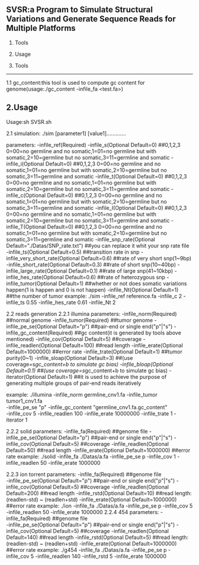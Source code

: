 SVSR:a Program to Simulate Structural Variations and Generate Sequence Reads for Multiple Platforms
---------------------------------------------------------------------------------------------------


  1. Tools

  2. Usage



1. Tools
--------------------------------------------------------------------------------
1.1 gc_content:this tool is used to compute gc content for genome(usage:./gc_content -infile_fa <test.fa>)



2.Usage
--------------------------------------------------------------------------------
Usage:sh SVSR.sh

2.1 simulation: ./sim [parameter1] [value1].............

parameters:
	-infile_ref(Required)
        -infile_s(Optional Default=0)	##0,1,2,3  0=00=no germline and no somatic,1=01=no germline but with somatic,2=10=germline but no somatic,3=11=germline and somatic
        -infile_i(Optional Default=0)	##0,1,2,3  0=00=no germline and no somatic,1=01=no germline but with somatic,2=10=germline but no somatic,3=11=germline and somatic
        -infile_t(Optional Default=0)	##0,1,2,3  0=00=no germline and no somatic,1=01=no germline but with somatic,2=10=germline but no somatic,3=11=germline and somatic
        -infile_c(Optional Default=0)	##0,1,2,3  0=00=no germline and no somatic,1=01=no germline but with somatic,2=10=germline but no somatic,3=11=germline and somatic
        -infile_I(Optional Default=0)	##0,1,2,3  0=00=no germline and no somatic,1=01=no germline but with somatic,2=10=germline but no somatic,3=11=germline and somatic
        -infile_T(Optional Default=0)	##0,1,2,3  0=00=no germline and no somatic,1=01=no germline but with somatic,2=10=germline but no somatic,3=11=germline and somatic
        -infile_snp_rate(Optional Default="./Datas/SNP_rate.txt")	##you can replace it whit your snp rate file
        -infile_ts(Optional Default=0.5)				##transition rate in snp
        -infile_very_short_rate(Optional Default=0.6)			##rate of very short snp(1~9bp)
        -infile_short_rate(Optional Default=0.3)			##rate of short snp(10~40bp)
        -infile_large_rate(Optional Default=0.1)			##rate of large snp(41~10kbp)
        -infile_hes_rate(Optional Default=0.6)				##rate of heterozygous snp
        -infile_tumor(Optional Default=1)				##whether or not does somatic variations happen(1 is happen and 0 is not happen)
        -infile_Nt(Optional Default=1)					##the number of tumor
example:
	./sim -infile_ref reference.fa -infile_c 2 -infile_ts 0.55 -infile_hes_rate 0.61 -infile_Nt 2

2.2 reads generation
2.2.1 illumina
parameters:
	-infile_norm(Required)		##normal genome
	-infile_tumor(Required)		##tumor genome
	-infile_pe_se(Optional Default="p")	##pair-end or single end("p"|"s")
	-infile_gc_content(Required)		##gc content(it is generated by tools above mentioned)
	-infile_cov(Optional Default=5)		##coverage
	-infile_readlen(Optional Default=100)	##read length
	-infile_erate(Optional Default=1000000)	##error rate
	-infile_trate(Optional Default=1)	##tumor purity(0~1)
	-infile_sloap(Optional Default=3)	##(use coverage=s*gc_content+b to simulate gc bias)
	-infile_bloap(Optional Default=0.1)	##(use coverage=s*gc_content+b to simulate gc bias)
	-iterator(Optional Default=1)		##it is used to achieve the purpose of generating multiple groups of pair-end reads iteratively

example: 
	./illumina -infile_norm germline_cnv1.fa -infile_tumor tumor1_cnv1.fa \
	-infile_pe_se "p" -infile_gc_content "germline_cnv1.fa.gc_content" \
	-infile_cov  5 -infile_readlen 100 -infile_erate 10000000 -infile_trate 1 -iterator 1

2.2.2 solid
parameters:
	-infile_fa(Required)	##genome file
	-infile_pe_se(Optional Default="p")	##pair-end or single end("p"|"s")
	-infile_cov(Optional Default=5)		##coverage
	-infile_readlen(Optional Default=50)	##read length
	-infile_erate(Optional Default=1000000) ##error rate
example:
	./solid -infile_fa ./Datas/a.fa -infile_pe_se p -infile_cov 1 -infile_readlen 50 -infile_erate 1000000
	
2.2.3 ion torrent
parameters:
	-infile_fa(Required)	##genome file	
	-infile_pe_se(Optional Default="p")	##pair-end or single end("p"|"s")
	-infile_cov(Optional Default=5)		##coverage
	-infile_readlen(Optional Default=200)	##read length
	-infile_rstd(Optional Default=10)	##read length:(readlen-std) ~ (readlen+std)
	-infile_erate(Optional Default=1000000) ##error rate
example:
	./ion -infile_fa ./Datas/a.fa -infile_pe_se p -infile_cov 5 -infile_readlen 50 -infile_erate 1000000
2.2.4 454
parameters:
	-infile_fa(Required)	##genome file	
	-infile_pe_se(Optional Default="p")	##pair-end or single end("p"|"s")
	-infile_cov(Optional Default=5)		##coverage
	-infile_readlen(Optional Default=140)	##read length
	-infile_rstd(Optional Default=5)	##read length:(readlen-std) ~ (readlen+std)
	-infile_erate(Optional Default=1000000) ##error rate
example:
	./g454 -infile_fa ./Datas/a.fa -infile_pe_se p -infile_cov 5 -infile_readlen 140 -infile_rstd 5 -infile_erate 1000000
    


